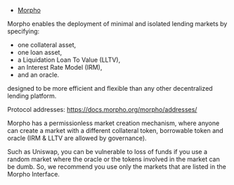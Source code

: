 - [Morpho](https://docs.morpho.org/)

Morpho enables the deployment of minimal and isolated lending markets by specifying:

- one collateral asset,
- one loan asset,
- a Liquidation Loan To Value (LLTV),
- an Interest Rate Model (IRM),
- and an oracle.

designed to be more efficient and flexible than any other decentralized lending platform.

Protocol addresses:
https://docs.morpho.org/morpho/addresses/

Morpho has a permissionless market creation mechanism, where anyone can create a market with a different collateral token, borrowable token and oracle (IRM & LLTV are allowed by governance).

Such as Uniswap, you can be vulnerable to loss of funds if you use a random market where the oracle or the tokens involved in the market can be dumb. So, we recommend you use only the markets that are listed in the Morpho Interface.
